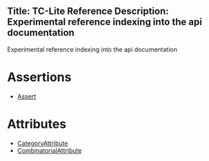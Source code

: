 Title: TC-Lite Reference
Description: Experimental reference indexing into the api documentation
---
Experimental reference indexing into the api documentation

# Assertions

* [Assert](/api/TCLite/Assert)

# Attributes

* [CategoryAttribute](/api/TCLite/CategoryAttribute)
* [CombinatorialAttribute](/api/TCLite/CombinatorialAttribute)